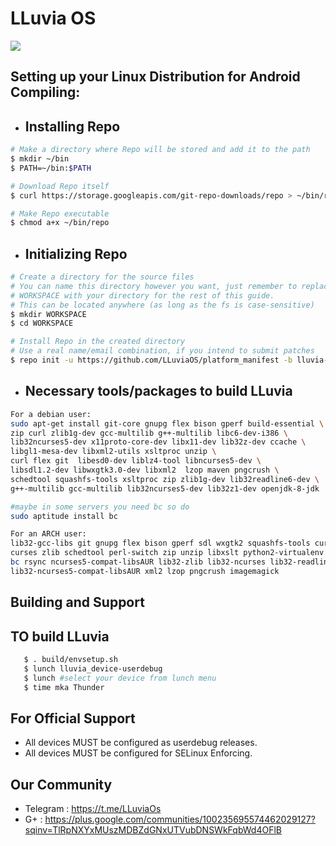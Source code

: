 # LLuvia OS #
<img src="https://raw.githubusercontent.com/LLuviaOS/XDA-Template/8.1/img/loogo-01.png" > 

## Setting up your Linux Distribution for Android Compiling: ##
   -  ## Installing Repo ##
   
   ```bash
   # Make a directory where Repo will be stored and add it to the path
   $ mkdir ~/bin
   $ PATH=~/bin:$PATH

   # Download Repo itself
   $ curl https://storage.googleapis.com/git-repo-downloads/repo > ~/bin/repo

   # Make Repo executable 
   $ chmod a+x ~/bin/repo
   ```
   
   - ## Initializing Repo ##
   
   ```bash
   # Create a directory for the source files
   # You can name this directory however you want, just remember to replace
   # WORKSPACE with your directory for the rest of this guide.
   # This can be located anywhere (as long as the fs is case-sensitive)
   $ mkdir WORKSPACE
   $ cd WORKSPACE

   # Install Repo in the created directory
   # Use a real name/email combination, if you intend to submit patches
   $ repo init -u https://github.com/LLuviaOS/platform_manifest -b lluvia-2.x
   ```
   
   - ## Necessary tools/packages to build LLuvia ##
   
   ```bash
   For a debian user:
   sudo apt-get install git-core gnupg flex bison gperf build-essential \
   zip curl zlib1g-dev gcc-multilib g++-multilib libc6-dev-i386 \
   lib32ncurses5-dev x11proto-core-dev libx11-dev lib32z-dev ccache \
   libgl1-mesa-dev libxml2-utils xsltproc unzip \
   curl flex git  libesd0-dev liblz4-tool libncurses5-dev \
   libsdl1.2-dev libwxgtk3.0-dev libxml2  lzop maven pngcrush \
   schedtool squashfs-tools xsltproc zip zlib1g-dev lib32readline6-dev \
   g++-multilib gcc-multilib lib32ncurses5-dev lib32z1-dev openjdk-8-jdk
  
   #maybe in some servers you need bc so do
   sudo aptitude install bc
   
   For an ARCH user:
   lib32-gcc-libs git gnupg flex bison gperf sdl wxgtk2 squashfs-tools curl n
   curses zlib schedtool perl-switch zip unzip libxslt python2-virtualenv 
   bc rsync ncurses5-compat-libsAUR lib32-zlib lib32-ncurses lib32-readline 
   lib32-ncurses5-compat-libsAUR xml2 lzop pngcrush imagemagick
   ```
   
## Building and Support ##

## TO build LLuvia  ##
```bash
   $ . build/envsetup.sh
   $ lunch lluvia_device-userdebug
   $ lunch #select your device from lunch menu
   $ time mka Thunder
   ```
   
## For Official Support ##
- All devices MUST be configured as userdebug releases.
- All devices MUST be configured for SELinux Enforcing.

## Our Community ##
- Telegram : https://t.me/LLuviaOs
- G+ : https://plus.google.com/communities/100235695574462029127?sqinv=TlRpNXYxMUszMDBZdGNxUTVubDNSWkFqbWd4OFlB
